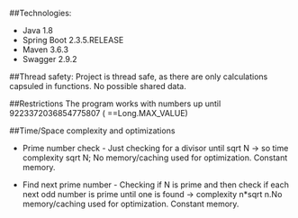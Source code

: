 ##Technologies:

* Java 1.8
* Spring Boot 2.3.5.RELEASE
* Maven 3.6.3
* Swagger 2.9.2

##Thread safety:
Project is thread safe, as there are only calculations capsuled in functions. No possible shared data.

##Restrictions
The program works with numbers up until 9223372036854775807 ( ==Long.MAX_VALUE)

##Time/Space complexity and optimizations
* Prime number check - Just checking for a divisor until
sqrt N -> so time complexity sqrt N; No memory/caching used for optimization.
Constant memory. 

* Find next prime number - Checking if N is prime and then check if each next
odd number is prime until one is found -> complexity n*sqrt n.No memory/caching used for optimization.
Constant memory. 



